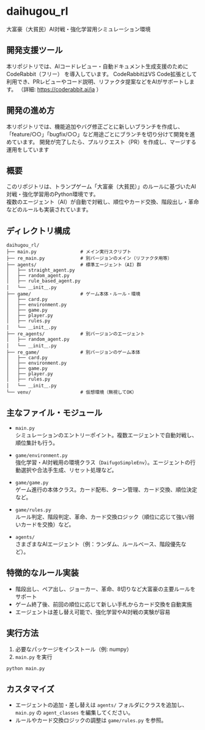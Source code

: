 # daihugou_rl

大富豪（大貧民）AI対戦・強化学習用シミュレーション環境

## 開発支援ツール

本リポジトリでは、AIコードレビュー・自動ドキュメント生成支援のために CodeRabbit（フリー） を導入しています。
CodeRabbitはVS Code拡張として利用でき、PRレビューやコード説明、リファクタ提案などをAIがサポートします。
（詳細: https://coderabbit.ai/ja ）

## 開発の進め方

本リポジトリでは、機能追加やバグ修正ごとに新しいブランチを作成し、
「feature/○○」「bugfix/○○」など用途ごとにブランチを切り分けて開発を進めています。
開発が完了したら、プルリクエスト（PR）を作成し、マージする運用をしています


## 概要

このリポジトリは、トランプゲーム「大富豪（大貧民）」のルールに基づいたAI対戦・強化学習用のPython環境です。  
複数のエージェント（AI）が自動で対戦し、順位やカード交換、階段出し・革命などのルールも実装されています。

## ディレクトリ構成

```
daihugou_rl/
├── main.py                # メイン実行スクリプト
├── re_main.py             # 別バージョンのメイン（リファクタ用等）
├── agents/                # 標準エージェント（AI）群
│   ├── straight_agent.py
│   ├── random_agent.py
│   ├── rule_based_agent.py
│   └── ＿init＿.py
├── game/                  # ゲーム本体・ルール・環境
│   ├── card.py
│   ├── environment.py
│   ├── game.py
│   ├── player.py
│   ├── rules.py
│   └── ＿init＿.py
├── re_agents/             # 別バージョンのエージェント
│   ├── random_agent.py
│   └── ＿init＿.py
├── re_game/               # 別バージョンのゲーム本体
│   ├── card.py
│   ├── environment.py
│   ├── game.py
│   ├── player.py
│   ├── rules.py
│   └── ＿init＿.py
└── venv/                  # 仮想環境（無視してOK）
```

## 主なファイル・モジュール

- `main.py`  
  シミュレーションのエントリーポイント。複数エージェントで自動対戦し、順位集計も行う。

- `game/environment.py`  
  強化学習・AI対戦用の環境クラス（`DaifugoSimpleEnv`）。エージェントの行動選択や合法手生成、リセット処理など。

- `game/game.py`  
  ゲーム進行の本体クラス。カード配布、ターン管理、カード交換、順位決定など。

- `game/rules.py`  
  ルール判定、階段判定、革命、カード交換ロジック（順位に応じて強い/弱いカードを交換）など。

- `agents/`  
  さまざまなAIエージェント（例：ランダム、ルールベース、階段優先など）。

## 特徴的なルール実装

- 階段出し、ペア出し、ジョーカー、革命、8切りなど大富豪の主要ルールをサポート
- ゲーム終了後、前回の順位に応じて新しい手札からカード交換を自動実施
- エージェントは差し替え可能で、強化学習やAI対戦の実験が容易

## 実行方法

1. 必要なパッケージをインストール（例: numpy）
2. `main.py` を実行

```bash
python main.py
```

## カスタマイズ

- エージェントの追加・差し替えは `agents/` フォルダにクラスを追加し、`main.py` の `agent_classes` を編集してください。
- ルールやカード交換ロジックの調整は `game/rules.py` を参照。

